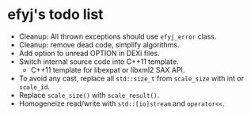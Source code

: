 efyj's todo list
================

- Cleanup: All thrown exceptions should use `efyj_error` class.
- Cleanup: remove dead code, simplify algorithms.
- Add option to unread OPTION in DEXi files.
- Switch internal source code into C++11 template.
  - C++11 template for libexpat or libxml2 SAX API.
- To avoid any cast, replace all `std::size_t` from `scale_size` with int or
  `scale_id`.
- Replace `scale_size()` with `scale_result()`.
- Homogeneize read/write with `std::[io]stream` and `operator<<`.